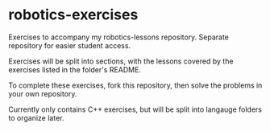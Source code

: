 # robotics-exercises
Exercises to accompany my robotics-lessons repository. Separate repository for easier student access.

Exercises will be split into sections, with the lessons covered by the exercises listed in the folder's README.

To complete these exercises, fork this repository, then solve the problems in your own repository.


Currently only contains C++ exercises, but will be split into langauge folders to organize later.
